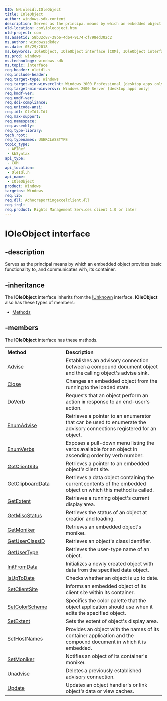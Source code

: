```yaml
---
UID: NN:oleidl.IOleObject
title: IOleObject
author: windows-sdk-content
description: Serves as the principal means by which an embedded object provides basic functionality to, and communicates with, its container.
old-location: com\ioleobject.htm
old-project: com
ms.assetid: 58b32c87-39b6-4d64-9174-cf798ed302c2
ms.author: windowssdkdev
ms.date: 05/29/2018
ms.keywords: IOleObject, IOleObject interface [COM], IOleObject interface [COM],described, _ole_ioleobject, com.ioleobject, oleidl/IOleObject
ms.prod: windows
ms.technology: windows-sdk
ms.topic: interface
req.header: oleidl.h
req.include-header: 
req.target-type: Windows
req.target-min-winverclnt: Windows 2000 Professional [desktop apps only]
req.target-min-winversvr: Windows 2000 Server [desktop apps only]
req.kmdf-ver: 
req.umdf-ver: 
req.ddi-compliance: 
req.unicode-ansi: 
req.idl: OleIdl.Idl
req.max-support: 
req.namespace: 
req.assembly: 
req.type-library: 
tech.root: 
req.typenames: USERCLASSTYPE
topic_type:
 - APIRef
 - kbSyntax
api_type:
 - COM
api_location:
 - OleIdl.h
api_name:
 - IOleObject
product: Windows
targetos: Windows
req.lib: 
req.dll: Adhocreportingexcelclient.dll
req.irql: 
req.product: Rights Management Services client 1.0 or later
---
```


# IOleObject interface


## -description


Serves as the principal means by which an embedded object provides basic functionality to, and communicates 
    with, its container.


## -inheritance

The <b xmlns:loc="http://microsoft.com/wdcml/l10n">IOleObject</b> interface inherits from the <a href="iunknown.htm">IUnknown</a> interface. <b>IOleObject</b> also has these types of members:
<ul>
<li><a href="https://docs.microsoft.com/">Methods</a></li>
</ul>

## -members

The <b>IOleObject</b> interface has these methods.
<table class="members" id="memberListMethods">
<tr>
<th align="left" width="37%">Method</th>
<th align="left" width="63%">Description</th>
</tr>
<tr data="declared;">
<td align="left" width="37%">
<a href="https://msdn.microsoft.com/6a68c9e9-6e06-4def-89a5-18e184e76a26">Advise</a>
</td>
<td align="left" width="63%">
Establishes an advisory connection between a compound document object and the calling object's advise sink.

</td>
</tr>
<tr data="declared;">
<td align="left" width="37%">
<a href="https://msdn.microsoft.com/library/windows/hardware/hh451151">Close</a>
</td>
<td align="left" width="63%">
Changes an embedded object from the running to the loaded state.

</td>
</tr>
<tr data="declared;">
<td align="left" width="37%">
<a href="https://msdn.microsoft.com/fabd6a0a-7b0c-4c99-af22-8b117addd5f7">DoVerb</a>
</td>
<td align="left" width="63%">
Requests that an object perform an action in response to an end-user's action.

</td>
</tr>
<tr data="declared;">
<td align="left" width="37%">
<a href="https://msdn.microsoft.com/4e1d6d9e-ebf2-4cd6-b7b4-00f9e7bd9bdc">EnumAdvise</a>
</td>
<td align="left" width="63%">
Retrieves a pointer to an enumerator that can be used to enumerate the advisory connections registered for an 
       object.

</td>
</tr>
<tr data="declared;">
<td align="left" width="37%">
<a href="https://msdn.microsoft.com/c67770d0-e478-41dc-9028-1e0a6cb9e3c7">EnumVerbs</a>
</td>
<td align="left" width="63%">
Exposes a pull-down menu listing the verbs available for an object in ascending order by verb number.

</td>
</tr>
<tr data="declared;">
<td align="left" width="37%">
<a href="https://msdn.microsoft.com/bf26b989-445c-48d3-b279-29e4cef0ad97">GetClientSite</a>
</td>
<td align="left" width="63%">
Retrieves a pointer to an embedded object's client site.

</td>
</tr>
<tr data="declared;">
<td align="left" width="37%">
<a href="https://msdn.microsoft.com/49f6b26c-76e1-4519-920b-e05279f23112">GetClipboardData</a>
</td>
<td align="left" width="63%">
Retrieves a data object containing the current contents of the embedded object on which this method is 
       called.

</td>
</tr>
<tr data="declared;">
<td align="left" width="37%">
<a href="https://msdn.microsoft.com/babaf55e-6c43-48d8-ad13-1333e29a3e1d">GetExtent</a>
</td>
<td align="left" width="63%">
Retrieves a running object's current display area.

</td>
</tr>
<tr data="declared;">
<td align="left" width="37%">
<a href="https://msdn.microsoft.com/0c5e9f73-8eec-48e0-a172-4d3d49e56071">GetMiscStatus</a>
</td>
<td align="left" width="63%">
Retrieves the status of an object at creation and loading.

</td>
</tr>
<tr data="declared;">
<td align="left" width="37%">
<a href="https://msdn.microsoft.com/6b81ca75-31d8-45d6-8b36-663c5f19341c">GetMoniker</a>
</td>
<td align="left" width="63%">
Retrieves an embedded object's moniker.

</td>
</tr>
<tr data="declared;">
<td align="left" width="37%">
<a href="https://msdn.microsoft.com/4b3c0292-0476-4f56-abd2-2f3a82195c67">GetUserClassID</a>
</td>
<td align="left" width="63%">
Retrieves an object's class identifier.

</td>
</tr>
<tr data="declared;">
<td align="left" width="37%">
<a href="https://msdn.microsoft.com/8ffffa01-d118-4955-84d1-a4659ba9ddc9">GetUserType</a>
</td>
<td align="left" width="63%">
Retrieves the user-type name of an object.

</td>
</tr>
<tr data="declared;">
<td align="left" width="37%">
<a href="https://msdn.microsoft.com/8bbda602-4421-4f79-a33a-63ded9a8bf90">InitFromData</a>
</td>
<td align="left" width="63%">
Initializes a newly created object with data from the specified data object.

</td>
</tr>
<tr data="declared;">
<td align="left" width="37%">
<a href="https://msdn.microsoft.com/74203a74-c5dd-4a98-9223-1dc54c9d4399">IsUpToDate</a>
</td>
<td align="left" width="63%">
Checks whether an object is up to date.

</td>
</tr>
<tr data="declared;">
<td align="left" width="37%">
<a href="https://msdn.microsoft.com/6690b5a3-bada-496c-89cb-a9ae1fc9dfb0">SetClientSite</a>
</td>
<td align="left" width="63%">
Informs an embedded object of its client site within its container.

</td>
</tr>
<tr data="declared;">
<td align="left" width="37%">
<a href="https://msdn.microsoft.com/655ba4ea-941d-4389-9ee8-756dfa3c5448">SetColorScheme</a>
</td>
<td align="left" width="63%">
Specifies the color palette that the object application should use when it edits the specified object.

</td>
</tr>
<tr data="declared;">
<td align="left" width="37%">
<a href="https://msdn.microsoft.com/f1960095-7c9a-4058-aef1-f31e3d6e3509">SetExtent</a>
</td>
<td align="left" width="63%">
Sets the extent of object's display area.

</td>
</tr>
<tr data="declared;">
<td align="left" width="37%">
<a href="https://msdn.microsoft.com/38cccb3d-e198-4996-991b-6c56451d25e3">SetHostNames</a>
</td>
<td align="left" width="63%">
Provides an object with the names of its container application and the compound document in which it is 
       embedded.

</td>
</tr>
<tr data="declared;">
<td align="left" width="37%">
<a href="https://msdn.microsoft.com/1313cd9a-757d-4716-abac-027cff9fee03">SetMoniker</a>
</td>
<td align="left" width="63%">
Notifies an object of its container's moniker.

</td>
</tr>
<tr data="declared;">
<td align="left" width="37%">
<a href="https://msdn.microsoft.com/e3d63a75-30b0-4fe5-9a1d-c70820583765">Unadvise</a>
</td>
<td align="left" width="63%">
Deletes a previously established advisory connection.

</td>
</tr>
<tr data="declared;">
<td align="left" width="37%">
<a href="https://msdn.microsoft.com/library/windows/hardware/dn927294">Update</a>
</td>
<td align="left" width="63%">
Updates an object handler's or link object's data or view caches.

</td>
</tr>
</table> 

